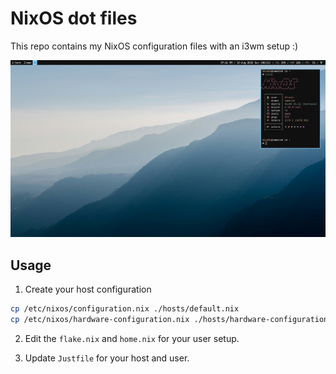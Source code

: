 # NixOS dot files

This repo contains my NixOS configuration files with an i3wm setup :)

![screenshot](./assets/screenshot.png)

## Usage

1. Create your host configuration

```bash
cp /etc/nixos/configuration.nix ./hosts/default.nix
cp /etc/nixos/hardware-configuration.nix ./hosts/hardware-configuration.nix
```

2. Edit the `flake.nix` and `home.nix` for your user setup.

3. Update `Justfile` for your host and user.
